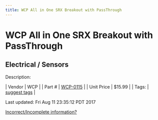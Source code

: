 ```yaml
---
title: WCP All in One SRX Breakout with PassThrough
---
```


# WCP All in One SRX Breakout with PassThrough
## Electrical / Sensors
Description: 	 

| Vendor | WCP | 
| Part # | [WCP-0115](http://www.wcproducts.net/WCP-0115) | 
| Unit Price | $15.99 | 
| Tags: | [suggest tags](https://docs.google.com/forms/d/e/1FAIpQLSeWyY8v3RgOty-MyWmh9U0iivNYN_molChYyS-0U-o-kOAv_g/viewform) | 

Last updated: Fri Aug 11 23:35:12 PDT 2017

 [Incorrect/Incomplete information?](https://docs.google.com/forms/d/e/1FAIpQLSeWyY8v3RgOty-MyWmh9U0iivNYN_molChYyS-0U-o-kOAv_g/viewform)